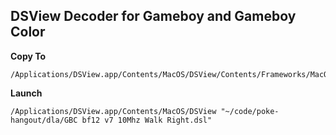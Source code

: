 ## DSView Decoder for Gameboy and Gameboy Color

**Copy To**

```
/Applications/DSView.app/Contents/MacOS/DSView/Contents/Frameworks/MacOS/decoders
```

**Launch**

```
/Applications/DSView.app/Contents/MacOS/DSView "~/code/poke-hangout/dla/GBC bf12 v7 10Mhz Walk Right.dsl"
```
